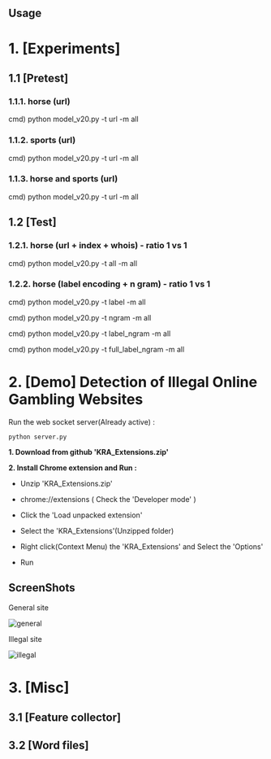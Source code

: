 Usage
----

# 1. [Experiments]

## 1.1 [Pretest]

### 1.1.1. horse (url)

cmd) python model_v20.py -t url -m all


### 1.1.2. sports (url)

cmd) python model_v20.py -t url -m all



### 1.1.3. horse and sports (url)

cmd) python model_v20.py -t url -m all




## 1.2 [Test]

### 1.2.1. horse (url + index + whois) - ratio 1 vs 1

cmd) python model_v20.py -t all -m all



### 1.2.2. horse (label encoding + n gram) - ratio 1 vs 1

cmd) python model_v20.py -t label -m all

cmd) python model_v20.py -t ngram -m all

cmd) python model_v20.py -t label_ngram -m all

cmd) python model_v20.py -t full_label_ngram -m all







# 2. [Demo] Detection of Illegal Online Gambling Websites 

Run the web socket server(Already active) :

    python server.py

<p>

<b>1. Download from github 'KRA_Extensions.zip'</b>

<p>

<b>2. Install Chrome extension and Run :</b>

- Unzip 'KRA_Extensions.zip'

- chrome://extensions ( Check the 'Developer mode' )

- Click the 'Load unpacked extension'

- Select the 'KRA_Extensions'(Unzipped folder) 

- Right click(Context Menu) the 'KRA_Extensions' and Select the 'Options'

- Run


ScreenShots
----
General site

![general](https://user-images.githubusercontent.com/55607802/71304118-8e5b3580-2405-11ea-9f2c-0f50427e9987.png)

<p>

Illegal site

![illegal](https://user-images.githubusercontent.com/55607802/71304091-feb58700-2404-11ea-9563-1ff6ceb13313.png)



# 3. [Misc]
## 3.1 [Feature collector]
## 3.2 [Word files]
